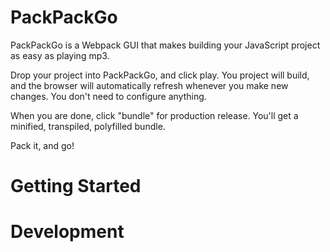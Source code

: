 # PackPackGo

PackPackGo is a Webpack GUI that makes building your JavaScript project as easy as playing mp3.

Drop your project into PackPackGo, and click play. You project will build, and the browser will automatically refresh whenever you make new changes. You don't need to configure anything.

When you are done, click "bundle" for production release. You'll get a minified, transpiled, polyfilled bundle.

Pack it, and go!

# Getting Started


# Development
